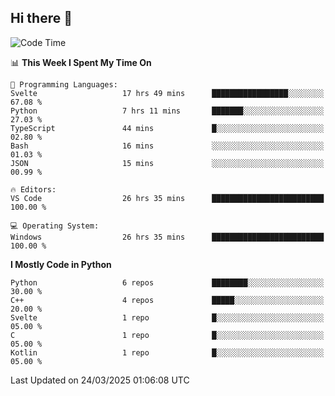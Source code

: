 ## Hi there 👋

<!--START_SECTION:waka-->
![Code Time](http://img.shields.io/badge/Code%20Time-102%20hrs%2013%20mins-blue)

📊 **This Week I Spent My Time On** 

```text
💬 Programming Languages: 
Svelte                   17 hrs 49 mins      █████████████████░░░░░░░░   67.08 % 
Python                   7 hrs 11 mins       ███████░░░░░░░░░░░░░░░░░░   27.03 % 
TypeScript               44 mins             █░░░░░░░░░░░░░░░░░░░░░░░░   02.80 % 
Bash                     16 mins             ░░░░░░░░░░░░░░░░░░░░░░░░░   01.03 % 
JSON                     15 mins             ░░░░░░░░░░░░░░░░░░░░░░░░░   00.99 % 

🔥 Editors: 
VS Code                  26 hrs 35 mins      █████████████████████████   100.00 % 

💻 Operating System: 
Windows                  26 hrs 35 mins      █████████████████████████   100.00 % 
```

**I Mostly Code in Python** 

```text
Python                   6 repos             ████████░░░░░░░░░░░░░░░░░   30.00 % 
C++                      4 repos             █████░░░░░░░░░░░░░░░░░░░░   20.00 % 
Svelte                   1 repo              █░░░░░░░░░░░░░░░░░░░░░░░░   05.00 % 
C                        1 repo              █░░░░░░░░░░░░░░░░░░░░░░░░   05.00 % 
Kotlin                   1 repo              █░░░░░░░░░░░░░░░░░░░░░░░░   05.00 % 
```




 Last Updated on 24/03/2025 01:06:08 UTC
<!--END_SECTION:waka-->
